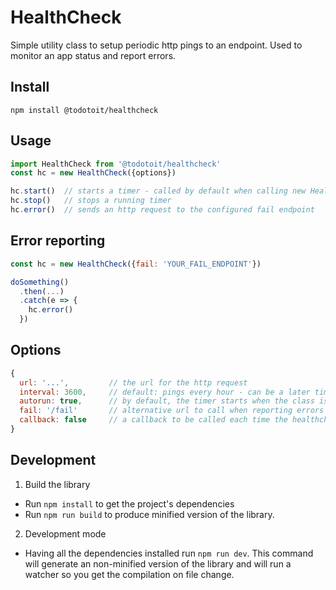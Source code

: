 # HealthCheck

Simple utility class to setup periodic http pings to an endpoint. Used to monitor an app status and report errors.

## Install

```
npm install @todotoit/healthcheck
```

## Usage

```javascript
import HealthCheck from '@todotoit/healthcheck'
const hc = new HealthCheck({options})

hc.start()  // starts a timer - called by default when calling new HealthCheck() without autorun: false;
hc.stop()   // stops a running timer
hc.error()  // sends an http request to the configured fail endpoint
```

## Error reporting

```javascript
const hc = new HealthCheck({fail: 'YOUR_FAIL_ENDPOINT'})

doSomething()
  .then(...)
  .catch(e => {
    hc.error()
  })
```

## Options

```javascript
{
  url: '...',         // the url for the http request
  interval: 3600,     // default: pings every hour - can be a later time string eg. "every 6 hours"
  autorun: true,      // by default, the timer starts when the class is instantiated, you can set this to false to start it programmatically using hc.start()
  fail: '/fail'       // alternative url to call when reporting errors - absolute if it starts with 'https://', appended to the default url if not
  callback: false     // a callback to be called each time the healthcheck runs - it receives the response text as an argument
}
```

## Development

1. Build the library
  * Run `npm install` to get the project's dependencies
  * Run `npm run build` to produce minified version of the library.
2. Development mode
  * Having all the dependencies installed run `npm run dev`. This command will generate an non-minified version of the library and will run a watcher so you get the compilation on file change.
